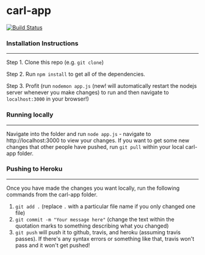 # carl-app
[![Build Status](https://travis-ci.com/eurekesh/carl-app.svg?token=uVx9g6AFpDqeE9V4y2JS&branch=master)](https://travis-ci.com/eurekesh/carl-app)
### Installation Instructions
--------------------
Step 1. Clone this repo (e.g. `git clone`)  

Step 2. Run `npm install` to get all of the dependencies.  

Step 3. Profit (run `nodemon app.js` (new! will automatically restart the nodejs server whenever you make changes) to run and then navigate to `localhost:3000` in your browser!)

### Running locally
--------------------
Navigate into the folder and run `node app.js` - navigate to http://localhost:3000 to view your changes. If you want to get some new changes that other people have pushed, run `git pull` within your local carl-app folder.
### Pushing to Heroku
--------------------
Once you have made the changes you want locally, run the following commands from the carl-app folder.
1. `git add .` (replace `.` with a particular file name if you only changed one file)
2. `git commit -m "Your message here"` (change the text within the quotation marks to something describing what you changed)
3. `git push` will push it to github, travis, and heroku (assuming travis passes). If there's any syntax errors or something like that, travis won't pass and it won't get pushed!
